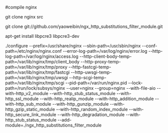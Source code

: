 #compile nginx

git clone nginx src

git clone git://github.com/yaoweibin/ngx_http_substitutions_filter_module.git

apt-get install libpcre3 libpcre3-dev

./configure --prefix=/usr/share/nginx --sbin-path=/usr/sbin/nginx --conf-path=/etc/nginx/nginx.conf --error-log-path=/var/log/nginx/error.log --http-log-path=/var/log/nginx/access.log --http-client-body-temp-path=/var/lib/nginx/tmp/client_body --http-proxy-temp-path=/var/lib/nginx/tmp/proxy --http-fastcgi-temp-path=/var/lib/nginx/tmp/fastcgi --http-uwsgi-temp-path=/var/lib/nginx/tmp/uwsgi --http-scgi-temp-path=/var/lib/nginx/tmp/scgi --pid-path=/var/run/nginx.pid --lock-path=/run/lock/subsys/nginx --user=nginx --group=nginx --with-file-aio --with-http_v2_module --with-http_stub_status_module --with-http_ssl_module --with-http_realip_module --with-http_addition_module --with-http_sub_module  --with-http_gunzip_module --with-http_gzip_static_module --with-http_random_index_module --with-http_secure_link_module --with-http_degradation_module --with-http_stub_status_module --add-module=./ngx_http_substitutions_filter_module

